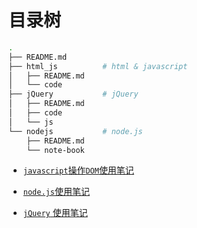 # 目录树

```bash
.
├── README.md
├── html_js          # html & javascript
│   ├── README.md
│   └── code
├── jQuery           # jQuery
│   ├── README.md
│   ├── code
│   └── js
└── nodejs           # node.js
    ├── README.md
    └── note-book  
```


* [`javascript`操作`DOM`使用笔记](./html_js) 

* [`node.js`使用笔记](./nodejs)

* [`jQuery` 使用笔记](./jQuery)



